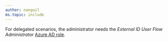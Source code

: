 ```yaml
---
author: nanguil
ms.topic: include
---
```


For delegated scenarios, the administrator needs the *External ID User Flow Administrator* [Azure AD role](/azure/active-directory/roles/permissions-reference?toc=%2Fgraph%2Ftoc.json).